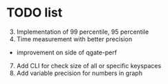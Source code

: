  # TODO list
 
3. Implementation of 99 percentile, 95 percentile
4. Time measurement with better precision
  - improvement on side of qgate-perf
7. Add CLI for check size of all or specific keyspaces
8. Add variable precision for numbers in graph
